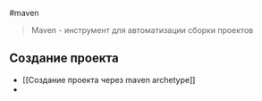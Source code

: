 #maven 
>Maven - инструмент для автоматизации сборки проектов
## Создание проекта
- [[Создание проекта через maven archetype]]
- 